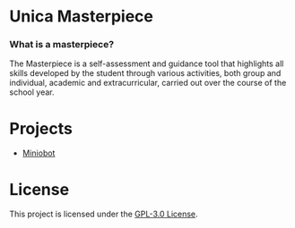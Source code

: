 # Unica Masterpiece
### What is a masterpiece?
The Masterpiece is a self-assessment and guidance tool that highlights all skills developed by the student through various activities, both group and individual, academic and extracurricular, carried out over the course of the school year.
# Projects
- [Miniobot](MinioBot)

# License
This project is licensed under the [GPL-3.0 License](LICENSE).
